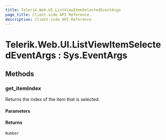 ```yaml
---
title: Telerik.Web.UI.ListViewItemSelectedEventArgs
page_title: Client-side API Reference
description: Client-side API Reference
---
```


# Telerik.Web.UI.ListViewItemSelectedEventArgs : Sys.EventArgs

## Methods

### get_itemIndex

Returns the index of the item that is selected.

#### Parameters

#### Returns

`Number`
